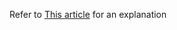 Refer to [This article](https://medium.freecodecamp.com/a-gentle-introduction-to-data-structures-how-queues-work-f8b871938e64#.tn3wjml0b) for an explanation 